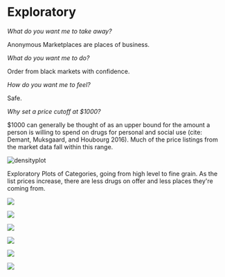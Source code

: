 # Exploratory

_What do you want me to take away?_

Anonymous Marketplaces are places of business.

_What do you want me to do?_

Order from black markets with confidence.

_How do you want me to feel?_

Safe.

_Why set a price cutoff at $1000?_

$1000 can generally be thought of as an upper bound for the amount a person is willing to spend on drugs for personal and social use (cite: Demant, Muksgaard, and Houbourg 2016). Much of the price listings from the market data fall within this range.

![densityplot]()

Exploratory Plots of Categories, going from high level to fine grain. As the list prices increase, there are less drugs on offer and less places they're coming from.

![](tile/p14-p3b-ssc-c-location.jpg)

![](tile/p14-p4-DrugLocationPrice.jpg)

![](tile/p14-p5-DrugLocationPrice.jpg)

![](tile/p14-p6-DrugLocationPrice.jpg)

![](tile/p14-p7-DrugLocationPrice.jpg)

![](tile/p14-p8-DrugLocationPrice.jpg)
